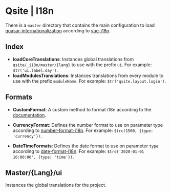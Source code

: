 # Qsite | I18n

There is a `master` directory that contains the main configuration to load [quasar-internationalization](https://quasar.dev/options/app-internationalization#introduction) according to [vue-i18n](https://kazupon.github.io/vue-i18n/introduction.html).

## Index

- **loadCoreTranslations**: Instances global translations from `qsite/_i18n/master/{lang}` to use with the prefix `ui`. For example: `$tr('ui.label.day')`.
- **loadModulesTranslations**: Instances translations from every module to use with the prefix `moduleName`. For example: `$tr('qsite.layout.login')`.

## Formats

- **CustomFormat**: A custom method to format i18n according to the [documentation](https://kazupon.github.io/vue-i18n/guide/formatting.html#custom-formatting).

- **CurrencyFormat**: Defines the number format to use on parameter type according to [number-format-i18n](https://kazupon.github.io/vue-i18n/guide/number.html#custom-formatting). For example: `$trc(1500, {type: 'currency'})`.

- **DateTimeFormats**: Defines the date format to use on parameter `type` according to [date-format-i18n](https://kazupon.github.io/vue-i18n/guide/datetime.html). For example: `$trd('2020-01-01 16:00:00', {type: 'time'})`.

## Master/{Lang}/ui
Instances the global translations for the project.
